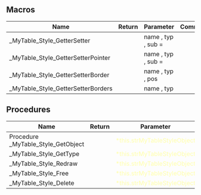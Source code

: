 ## Macros

|Name|Return|Parameter|Comment|
| --- | --- | --- | --- |
|\_MyTable\_Style\_GetterSetter||name , typ , sub = ||
|\_MyTable\_Style\_GetterSetterPointer||name , typ , sub = ||
|\_MyTable\_Style\_GetterSetterBorder||name , typ , pos||
|\_MyTable\_Style\_GetterSetterBorders||name , typ||


## Procedures

|Name|Return|Parameter|Comment|
| --- | --- | --- | --- |
|﻿Procedure \_MyTable\_Style\_GetObject||<span style="color:#FFFFAA">*this.strMyTableStyleObject</span>||
|\_MyTable\_Style\_GetType||<span style="color:#FFFFAA">*this.strMyTableStyleObject</span>||
|\_MyTable\_Style\_Redraw||<span style="color:#FFFFAA">*this.strMyTableStyleObject</span>||
|\_MyTable\_Style\_Free||<span style="color:#FFFFAA">*this.strMyTableStyleObject</span>||
|\_MyTable\_Style\_Delete||<span style="color:#FFFFAA">*this.strMyTableStyleObject</span>||


